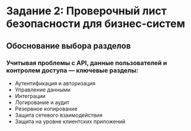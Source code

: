 # Задание 2: Проверочный лист безопасности для бизнес-систем
## Обоснование выбора разделов
### Учитывая проблемы с API, данные пользователей и контролем доступа — ключевые разделы:
-   Аутентификация и авторизация
-   Управление данными
-   Интеграции
-   Логирование и аудит
-   Резервное копирование
-   Защита сетевого взаимодействия
-   Защита на уровне клиентских приложений
